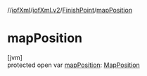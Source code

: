 //[iofXml](../../../index.md)/[iofXml.v2](../index.md)/[FinishPoint](index.md)/[mapPosition](map-position.md)

# mapPosition

[jvm]\
protected open var [mapPosition](map-position.md): [MapPosition](../-map-position/index.md)

